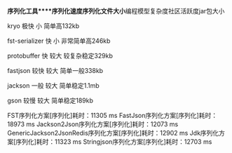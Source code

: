 **序列化工具****序列化速度序列化文件大小**编程模型复杂度社区活跃度jar包大小

kryo               极快  小          简单高132kb

fst-serializer 快      小          非常简单高246kb

protobuffer  快     较大        较复杂稳定329kb

fastjson         较快 较大        简单一般338kb

jackson         一般  较大        简单稳定1.1mb

gson              较慢  较大        简单稳定189kb



FST序列化方案[序列化]耗时：11305 ms
FastJson序列化方案[序列化]耗时：18973 ms
Jackson2Json序列化方案[序列化]耗时：12073 ms
GenericJackson2JsonRedis序列化方案[序列化]耗时：12902 ms
Jdk序列化方案[序列化]耗时：11323 ms
Stringjson序列化方案[序列化]耗时：12703 ms